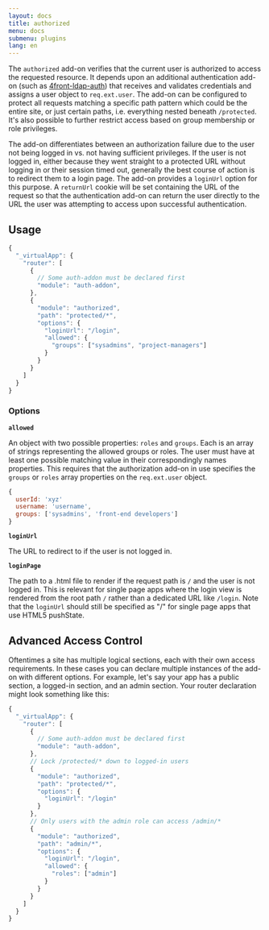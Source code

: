 ```yaml
---
layout: docs
title: authorized
menu: docs
submenu: plugins
lang: en
---
```


The `authorized` add-on verifies that the current user is authorized to access the requested resource. It depends upon an additional authentication add-on (such as [4front-ldap-auth](/docs/plugins/ldap-auth.html)) that receives and validates credentials and assigns a user object to `req.ext.user`. The add-on can be configured to protect all requests matching a specific path pattern which could be the entire site, or just certain paths, i.e. everything nested beneath
`/protected`. It's also possible to further restrict access based on group membership or role privileges.

The add-on differentiates between an authorization failure due to the user not being logged in vs. not having sufficient privileges. If the user is not logged in, either because they went straight to a protected URL without logging in or their session timed out, generally the best course of action is to redirect them to a login page. The add-on provides a `loginUrl` option for this purpose. A `returnUrl` cookie will be set containing the URL of the request so that the authentication add-on can return the user directly to the URL the user was attempting to access upon successful authentication.

## Usage

~~~js
{
  "_virtualApp": {
    "router": [
      {
        // Some auth-addon must be declared first
        "module": "auth-addon",
      },
      {
        "module": "authorized",
        "path": "protected/*",
        "options": {
          "loginUrl": "/login",
          "allowed": {
            "groups": ["sysadmins", "project-managers"]
          }
        }
      }
    ]
  }
}
~~~

### Options

__`allowed`__

An object with two possible properties: `roles` and `groups`. Each is an array of strings representing the allowed groups or roles. The user must have at least one possible matching value in their correspondingly names properties. This requires that the authorization add-on in use specifies the `groups` or `roles` array properties on the `req.ext.user` object.

~~~js
{
  userId: 'xyz'
  username: 'username',
  groups: ['sysadmins', 'front-end developers']
}
~~~

__`loginUrl`__

The URL to redirect to if the user is not logged in.

__`loginPage`__

The path to a .html file to render if the request path is `/` and the user is not logged in. This is relevant for single page apps where the login view is rendered from the root path `/` rather than a dedicated URL like `/login`. Note that the `loginUrl` should still be specified as "/" for single page apps that use HTML5 pushState.

## Advanced Access Control
Oftentimes a site has multiple logical sections, each with their own access requirements. In these cases you can declare multiple instances of the add-on with different options. For example, let's say your app has a public section, a logged-in section, and an admin section. Your router declaration might look something like this:

~~~js
{
  "_virtualApp": {
    "router": [
      {
        // Some auth-addon must be declared first
        "module": "auth-addon",
      },
      // Lock /protected/* down to logged-in users
      {
        "module": "authorized",
        "path": "protected/*",
        "options": {
          "loginUrl": "/login"
        }
      },
      // Only users with the admin role can access /admin/*
      {
        "module": "authorized",
        "path": "admin/*",
        "options": {
          "loginUrl": "/login",
          "allowed": {
            "roles": ["admin"]
          }
        }
      }
    ]
  }
}
~~~
